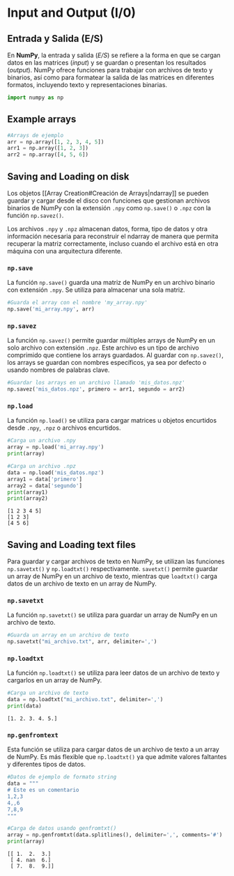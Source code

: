 # Input and Output (I/0)

## Entrada y Salida (E/S)

En **NumPy**, la entrada y salida (*E/S*) se refiere a la forma en que se cargan datos en las matrices (*input*) y se guardan o presentan los resultados (*output*). NumPy ofrece funciones para trabajar con archivos de texto y binarios, así como para formatear la salida de las matrices en diferentes formatos, incluyendo texto y representaciones binarias.

```python
import numpy as np
```

## Example arrays

```python
#Arrays de ejemplo
arr = np.array([1, 2, 3, 4, 5])
arr1 = np.array([1, 2, 3])
arr2 = np.array([4, 5, 6])
```

## Saving and Loading on disk

Los objetos [[Array Creation#Creación de Arrays|ndarray]] se pueden guardar y cargar desde el disco con funciones que gestionan archivos binarios de NumPy con la extensión ``.npy`` como `np.save()` o ``.npz`` con la función `np.savez()`.

Los archivos ``.npy`` y ``.npz`` almacenan datos, forma, tipo de datos y otra información necesaria para reconstruir el ndarray de manera que permita recuperar la matriz correctamente, incluso cuando el archivo está en otra máquina con una arquitectura diferente.

### `np.save`

La función ``np.save()`` guarda una matriz de NumPy en un archivo binario con extensión `.npy`. Se utiliza para almacenar una sola matriz.

```python
#Guarda el array con el nombre 'my_array.npy'
np.save('mi_array.npy', arr)
```

### `np.savez`

La función ``np.savez()`` permite guardar múltiples arrays de NumPy en un solo archivo con extensión ``.npz``. Este archivo es un tipo de archivo comprimido que contiene los arrays guardados. Al guardar con ``np.savez()``, los arrays se guardan con nombres específicos, ya sea por defecto o usando nombres de palabras clave.

```python
#Guardar los arrays en un archivo llamado 'mis_datos.npz'
np.savez('mis_datos.npz', primero = arr1, segundo = arr2)
```

### `np.load`

La función ``np.load()`` se utiliza para cargar matrices u objetos encurtidos desde ``.npy``, ``.npz`` o archivos encurtidos.

```python
#Carga un archivo .npy
array = np.load('mi_array.npy')
print(array)

#Carga un archivo .npz
data = np.load('mis_datos.npz')
array1 = data['primero']
array2 = data['segundo']
print(array1)
print(array2)
```

    [1 2 3 4 5]
    [1 2 3]
    [4 5 6]

## Saving and Loading text files

Para guardar y cargar archivos de texto en NumPy, se utilizan las funciones ``np.savetxt()`` y ``np.loadtxt()`` respectivamente. ``savetxt()`` permite guardar un array de NumPy en un archivo de texto, mientras que ``loadtxt()`` carga datos de un archivo de texto en un array de NumPy.

### `np.savetxt`

La función ``np.savetxt()`` se utiliza para guardar un array de NumPy en un archivo de texto.

```python
#Guarda un array en un archivo de texto
np.savetxt("mi_archivo.txt", arr, delimiter=',')
```

### `np.loadtxt`

La función ``np.loadtxt()`` se utiliza para leer datos de un archivo de texto y cargarlos en un array de NumPy.

```python
#Carga un archivo de texto
data = np.loadtxt("mi_archivo.txt", delimiter=',')
print(data)
```

    [1. 2. 3. 4. 5.]

### `np.genfromtext`

Esta función se utiliza para cargar datos de un archivo de texto a un array de NumPy. Es más flexible que ``np.loadtxt()`` ya que admite valores faltantes y diferentes tipos de datos.

```python
#Datos de ejemplo de formato string
data = """
# Este es un comentario
1,2,3
4,,6
7,8,9
"""

#Carga de datos usando genfromtxt()
array = np.genfromtxt(data.splitlines(), delimiter=',', comments='#')
print(array)
```

    [[ 1.  2.  3.]
     [ 4. nan  6.]
     [ 7.  8.  9.]]
